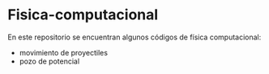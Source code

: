 # Fisica-computacional
En este repositorio se encuentran algunos códigos de física computacional:
* movimiento de proyectiles
* pozo de potencial
